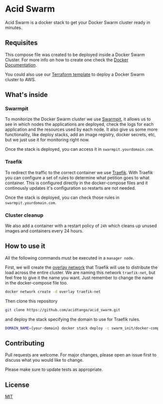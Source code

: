 # Acid Swarm

Acid Swarm is a docker stack to get your Docker Swarm cluster ready in minutes.

## Requisites

This compose file was created to be deployed inside a Docker Swarm Cluster. For more info on how to
create one check the [Docker Documentation](https://docs.docker.com/engine/swarm/swarm-tutorial/).

You could also use our [Terraform template](https://github.com/acidtango/terracid_tango/tree/with_docker)
to deploy a Docker Swarm cluster to AWS.

## What's inside

### Swarmpit

To monitorize the Docker Swarm cluster we use [Swarmpit](https://swarmpit.io/), it allows us to see in which nodes the applications are deployed, check the logs for each application and the resources used by each node. It also give us some more functionality, like deploy stacks, add an image registry, docker secrets, etc, but we just use it for monitoring right now.

Once the stack is deployed, you can access it in `swarmpit.yourdomain.com`.

### Traefik

To redirect the traffic to the correct container we use [Traefik](https://traefik.io/). With Traefik you can configure a set of rules to determine what petition goes to what container. This is configured directly in the docker-compose files and it continously updates it's configuration so restarts are not needed.

Once the stack is deployed, you can check those rules in `swarmpit.yourdomain.com`.

### Cluster cleanup

We also add a container with a restart policy of `24h` which cleans up unused images and containers every 24 hours.

## How to use it

All the following commands must be executed in a `manager node`.

First, we will create the [overlay network](https://docs.docker.com/network/overlay/) that Traefik
will use to distribute the load across the entire cluster. We are naming this network `traefik-net`,
but feel free to give it the name you want. Just remember to change the name in the docker-compose file too.

```sh
docker network create -d overlay traefik-net
```

Then clone this repository

```sh
git clone https://github.com/acidtango/acid_swarm.git
```

and deploy the stack specifying the domain to use for Traefik rules.

```sh
DOMAIN_NAME={your-domain} docker stack deploy -c swarm_init/docker-compose.yml infrastructure
```

## Contributing

Pull requests are welcome. For major changes, please open an issue first to discuss what you would like to change.

Please make sure to update tests as appropriate.

## License

[MIT](LICENSE.md)

